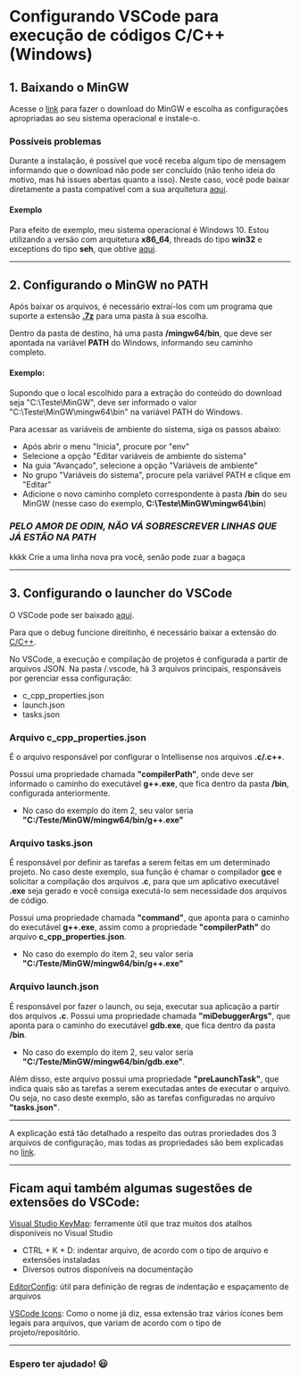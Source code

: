 # Configurando VSCode para execução de códigos C/C++ (Windows)

## 1. Baixando o MinGW

Acesse o [link](https://sourceforge.net/projects/mingw-w64/files/Toolchains%20targetting%20Win32/Personal%20Builds/mingw-builds/installer/mingw-w64-install.exe/download) para fazer o download do MinGW e escolha as configurações apropriadas ao seu sistema operacional e instale-o.

### Possíveis problemas
Durante a instalação, é possível que você receba algum tipo de mensagem informando que o download não pode ser concluído (não tenho ideia do motivo, mas há issues abertas quanto a isso).
Neste caso, você pode baixar diretamente a pasta compatível com a sua arquitetura [aqui](https://sourceforge.net/projects/mingw-w64/files/mingw-w64/).

#### Exemplo
Para efeito de exemplo, meu sistema operacional é Windows 10.
Estou utilizando a versão com arquitetura **x86_64**, threads do tipo **win32** e exceptions do tipo **seh**, que obtive [aqui](https://sourceforge.net/projects/mingw-w64/files/Toolchains%20targetting%20Win64/Personal%20Builds/mingw-builds/8.1.0/threads-win32/seh/x86_64-8.1.0-release-win32-seh-rt_v6-rev0.7z).

******

## 2. Configurando o MinGW no PATH

Após baixar os arquivos, é necessário extraí-los com um programa que suporte a extensão [**.7z**](https://www.7-zip.org/) para uma pasta à sua escolha.

Dentro da pasta de destino, há uma pasta **/mingw64/bin**, que deve ser apontada na variável **PATH** do Windows, informando seu caminho completo.

#### Exemplo:
Supondo que o local escolhido para a extração do conteúdo do download seja "C:\Teste\MinGW", deve ser informado o valor "C:\Teste\MinGW\mingw64\bin" na variável PATH do Windows.

Para acessar as variáveis de ambiente do sistema, siga os passos abaixo:

- Após abrir o menu "Inicia", procure por "env"
- Selecione a opção "Editar variáveis de ambiente do sistema"
- Na guia "Avançado", selecione a opção "Variáveis de ambiente"
- No grupo "Variáveis do sistema", procure pela variável PATH e clique em "Editar"
- Adicione o novo caminho completo correspondente à pasta **/bin** do seu MinGW (nesse caso do exemplo, **C:\Teste\MinGW\mingw64\bin**)

### ***PELO AMOR DE ODIN, NÃO VÁ SOBRESCREVER LINHAS QUE JÁ ESTÃO NA PATH***
kkkk Crie a uma linha nova pra você, senão pode zuar a bagaça

******

## 3. Configurando o launcher do VSCode

O VSCode pode ser baixado [aqui](https://code.visualstudio.com/).

Para que o debug funcione direitinho, é necessário baixar a extensão do [C/C++](https://code.visualstudio.com/docs/languages/cpp).

No VSCode, a execução e compilação de projetos é configurada a partir de arquivos JSON.
Na pasta /.vscode, há 3 arquivos principais, responsáveis por gerenciar essa configuração:

- c_cpp_properties.json
- launch.json
- tasks.json

### Arquivo **c_cpp_properties.json**

É o arquivo responsável por configurar o Intellisense nos arquivos **.c/.c++**.

Possui uma propriedade chamada **"compilerPath"**, onde deve ser informado o caminho do executável **g++.exe**, que fica dentro da pasta **/bin**, configurada anteriormente.
- No caso do exemplo do item 2, seu valor seria **"C:/Teste/MinGW/mingw64/bin/g++.exe"**

### Arquivo **tasks.json**

É responsável por definir as tarefas a serem feitas em um determinado projeto. No caso deste exemplo, sua função é chamar o compilador **gcc** e solicitar a compilação dos arquivos **.c**, para que um aplicativo executável **.exe** seja gerado e você consiga executá-lo sem necessidade dos arquivos de código.


Possui uma propriedade chamada **"command"**, que aponta para o caminho do executável **g++.exe**, assim como a propriedade **"compilerPath"** do arquivo **c_cpp_properties.json**.
- No caso do exemplo do item 2, seu valor seria **"C:/Teste/MinGW/mingw64/bin/g++.exe"**

### Arquivo **launch.json**

É responsável por fazer o launch, ou seja, executar sua aplicação a partir dos arquivos **.c**.
Possui uma propriedade chamada **"miDebuggerArgs"**, que aponta para o caminho do executável **gdb.exe**, que fica dentro da pasta **/bin**.
- No caso do exemplo do item 2, seu valor seria **"C:/Teste/MinGW/mingw64/bin/gdb.exe"**.


Além disso, este arquivo possui uma propriedade **"preLaunchTask"**, que indica quais são as tarefas a serem executadas antes de executar o arquivo. Ou seja, no caso deste exemplo, são as tarefas configuradas no arquivo **"tasks.json"**.


******

A explicação está tão detalhado a respeito das outras proriedades dos 3 arquivos de configuração, mas todas as propriedades são bem explicadas no [link](https://code.visualstudio.com/docs/cpp/config-mingw).


******

## Ficam aqui também algumas sugestões de extensões do VSCode:

[Visual Studio KeyMap](https://marketplace.visualstudio.com/items?itemName=ms-vscode.vs-keybindings): ferramente útil que traz muitos dos atalhos disponíveis no Visual Studio
- CTRL + K + D: indentar arquivo, de acordo com o tipo de arquivo e extensões instaladas
- Diversos outros disponíveis na documentação

[EditorConfig](https://marketplace.visualstudio.com/items?itemName=EditorConfig.EditorConfig): útil para definição de regras de indentação e espaçamento de arquivos

[VSCode Icons](https://marketplace.visualstudio.com/items?itemName=vscode-icons-team.vscode-icons): Como o nome já diz, essa extensão traz vários ícones bem legais para arquivos, que variam de acordo com o tipo de projeto/repositório.

******


### Espero ter ajudado! :smiley:
